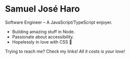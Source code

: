 # Samuel José Haro
Software Engineer – A JavaScript/TypeScript enjoyer.

- Building amazing stuff in Node.  
- Passionate about accessibility.  
- Hopelessly in love with CSS 💜  

Trying to reach me? Check my links! *All it costs is your love!*

<!--
**CerealeZ/cerealez** is a ✨ _special_ ✨ repository because its `README.md` (this file) appears on your GitHub profile.

Here are some ideas to get you started:

- 🔭 I’m currently working on ...
- 🌱 I’m currently learning ...
- 👯 I’m looking to collaborate on ...
- 🤔 I’m looking for help with ...
- 💬 Ask me about ...
- 📫 How to reach me: ...
- 😄 Pronouns: ...
- ⚡ Fun fact: ...
-->
